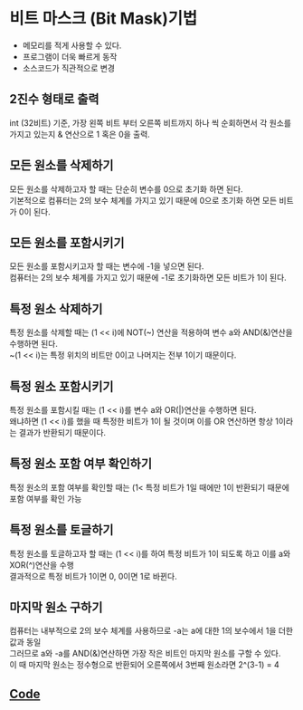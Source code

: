<h1> 비트 마스크 (Bit Mask)기법</h1>

  - 메모리를 적게 사용할 수 있다.
  - 프로그램이 더욱 빠르게 동작
  - 소스코드가 직관적으로 변경 
  
<h2> 2진수 형태로 출력 </h2>
int (32비트) 기준, 가장 왼쪽 비트 부터 오른쪽 비트까지 하나 씩 순회하면서 각 원소를 가지고 있는지 & 연산으로 1 혹은 0을 출력.
  
<h2> 모든 원소를 삭제하기 </h2>
모든 원소를 삭제하고자 할 때는 단순히 변수를 0으로 초기화 하면 된다. <br>
기본적으로 컴퓨터는 2의 보수 체계를 가지고 있기 때문에 0으로 초기화 하면 모든 비트가 0이 된다. 
  
<h2> 모든 원소를 포함시키기 </h2>
모든 원소를 포함시키고자 할 때는 변수에 -1을 넣으면 된다. <br>
컴퓨터는 2의 보수 체계를 가지고 있기 때문에 -1로 초기화하면 모든 비트가 1이 된다.

<h2> 특정 원소 삭제하기 </h2>
특정 원소를 삭제할 때는 (1 << i)에 NOT(~) 연산을 적용하여 변수 a와 AND(&)연산을 수행하면 된다. <br>
~(1 << i)는 특정 위치의 비트만 0이고 나머지는 전부 1이기 때문이다.
  
<h2> 특정 원소 포함시키기 </h2>
특정 원소를 포함시킬 때는 (1 << i)를 변수 a와 OR(|)연산을 수행하면 된다. <br>
왜냐하면 (1 << i)를 했을 때 특정한 비트가 1이 될 것이며 이를 OR 연산하면 항상 1이라는 결과가 반환되기 때문이다.
  
<h2> 특정 원소 포함 여부 확인하기 </h2>
특정 원소의 포함 여부를 확인할 때는 (1<<i)을 하여 특정 비트가 1이 되도록 하고 이를 a와 AND(&)연산을 수행하면 된다.<br>
특정 비트가 1일 때에만 1이 반환되기 때문에 포함 여부를 확인 가능
  
<h2> 특정 원소를 토글하기 </h2>
특정 원소를 토글하고자 할 때는 (1 << i)를 하여 특정 비트가 1이 되도록 하고 이를 a와 XOR(^)연산을 수행<br>
결과적으로 특정 비트가 1이면 0, 0이면 1로 바뀐다.
  
<h2> 마지막 원소 구하기 </h2>
컴퓨터는 내부적으로 2의 보수 체계를 사용하므로 -a는 a에 대한 1의 보수에서 1을 더한 값과 동일<br>
그러므로 a와 -a를 AND(&)연산하면 가장 작은 비트인 마지막 원소를 구할 수 있다.<br>
이 때 마지막 원소는 정수형으로 반환되어 오른쪽에서 3번째 원소라면 2^(3-1) = 4<br>
<h2><a href="https://github.com/yjkwon07/Algorithm-study/blob/master/%EB%B9%84%ED%8A%B8%20%26%20%EB%B0%B0%EC%97%B4/bit%20mask.cpp"> Code </a></h2>

